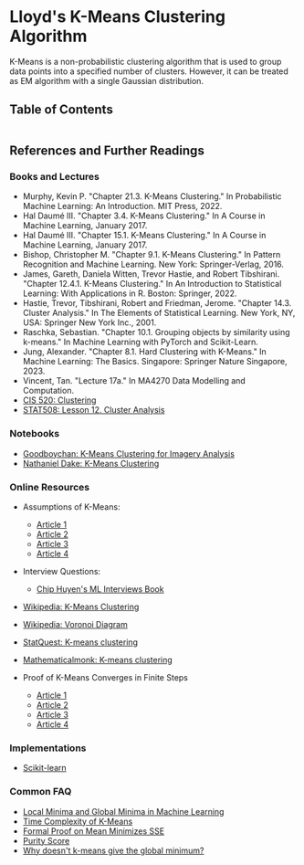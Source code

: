 # Lloyd's K-Means Clustering Algorithm

K-Means is a non-probabilistic clustering algorithm that is used to group data
points into a specified number of clusters. However, it can be treated as EM
algorithm with a single Gaussian distribution.

## Table of Contents

```{tableofcontents}

```

## References and Further Readings

### Books and Lectures

-   Murphy, Kevin P. "Chapter 21.3. K-Means Clustering." In Probabilistic
    Machine Learning: An Introduction. MIT Press, 2022.
-   Hal Daumé III. "Chapter 3.4. K-Means Clustering." In A Course in Machine
    Learning, January 2017.
-   Hal Daumé III. "Chapter 15.1. K-Means Clustering." In A Course in Machine
    Learning, January 2017.
-   Bishop, Christopher M. "Chapter 9.1. K-Means Clustering." In Pattern
    Recognition and Machine Learning. New York: Springer-Verlag, 2016.
-   James, Gareth, Daniela Witten, Trevor Hastie, and Robert Tibshirani.
    "Chapter 12.4.1. K-Means Clustering." In An Introduction to Statistical
    Learning: With Applications in R. Boston: Springer, 2022.
-   Hastie, Trevor, Tibshirani, Robert and Friedman, Jerome. "Chapter 14.3.
    Cluster Analysis." In The Elements of Statistical Learning. New York, NY,
    USA: Springer New York Inc., 2001.
-   Raschka, Sebastian. "Chapter 10.1. Grouping objects by similarity using
    k-means." In Machine Learning with PyTorch and Scikit-Learn.
-   Jung, Alexander. "Chapter 8.1. Hard Clustering with K-Means." In Machine
    Learning: The Basics. Singapore: Springer Nature Singapore, 2023.
-   Vincent, Tan. "Lecture 17a." In MA4270 Data Modelling and Computation.
-   [CIS 520: Clustering](https://alliance.seas.upenn.edu/~cis520/dynamic/2022/wiki/index.php?n=Lectures.Clustering)
-   [STAT508: Lesson 12. Cluster Analysis](https://online.stat.psu.edu/stat508/lesson/12)

### Notebooks

-   [Goodboychan: K-Means Clustering for Imagery Analysis](https://goodboychan.github.io/python/machine_learning/natural_language_processing/vision/2020/10/26/01-K-Means-Clustering-for-Imagery-Analysis.html)
-   [Nathaniel Dake: K-Means Clustering](https://www.nathanieldake.com/Machine_Learning/04-Unsupervised_Learning_Cluster_Analysis-02-Cluster-Analysis-K-Means-Clustering.html)

### Online Resources

-   Assumptions of K-Means:
    -   [Article 1](https://stats.stackexchange.com/questions/133656/how-to-understand-the-drawbacks-of-k-means)
    -   [Article 2](https://stats.stackexchange.com/questions/576812/what-are-the-k-means-algorithm-assumptions)
    -   [Article 3](https://developers.google.com/machine-learning/clustering/algorithm/advantages-disadvantages)
    -   [Article 4](https://scikit-learn.org/stable/auto_examples/cluster/plot_kmeans_assumptions.html)
-   Interview Questions:
    -   [Chip Huyen's ML Interviews Book](https://huyenchip.com/ml-interviews-book/contents/8.1.2-questions.html)
-   [Wikipedia: K-Means Clustering](https://en.wikipedia.org/wiki/K-means_clustering)
-   [Wikipedia: Voronoi Diagram](https://en.wikipedia.org/wiki/Voronoi_diagram)
-   [StatQuest: K-means clustering](https://www.youtube.com/watch?v=4b5d3muPQmA)
-   [Mathematicalmonk: K-means clustering](https://www.youtube.com/watch?v=0MQEt10e4NM)

-   Proof of K-Means Converges in Finite Steps
    -   [Article 1](https://stats.stackexchange.com/questions/188087/proof-of-convergence-of-k-means)
    -   [Article 2](https://stats.stackexchange.com/questions/211086/proof-of-k-means-convergence-in-finite-iterations)
    -   [Article 3](https://stats.stackexchange.com/questions/603327/question-on-the-proof-of-convergence-of-k-means)
    -   [Article 4](https://las.inf.ethz.ch/courses/lis-s16/hw/hw4_sol.pdf)

### Implementations

-   [Scikit-learn](https://github.com/scikit-learn/scikit-learn/blob/main/sklearn/cluster/_kmeans.py)

### Common FAQ

-   [Local Minima and Global Minima in Machine Learning](https://stats.stackexchange.com/questions/521786/what-are-global-minima-and-local-minima-in-machine-learning)
-   [Time Complexity of K-Means](https://stackoverflow.com/questions/18634149/what-is-the-time-complexity-of-k-means)
-   [Formal Proof on Mean Minimizes SSE](https://math.stackexchange.com/questions/967138/formal-proof-that-mean-minimize-squared-error-function)
-   [Purity Score](https://stackoverflow.com/questions/34047540/python-clustering-purity-metric)
-   [Why doesn't k-means give the global minimum?](https://stats.stackexchange.com/questions/48757/why-doesnt-k-means-give-the-global-minimum)
